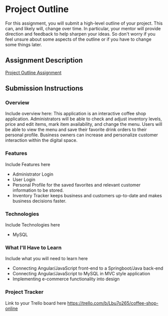# Project Outline
For this assignment, you will submit a high-level outline of your project. This can, and likely will, change over time. In particular, your mentor will provide direction and feedback to help sharpen your ideas. So don't worry if you feel unsure about some aspects of the outline or if you have to change some things later.

## Assignment Description
[Project Outline Assignment](https://education.launchcode.org/liftoff/modules/assignments/project-outline)

## Submission Instructions

### Overview
Include overview here:
This application is an interactive coffee shop application. Administrators will be able to check and adjust inventory levels, price and edit items, mark item availability, and change the menu. Users will be able to view the menu and save their favorite drink orders to their personal profile. Business owners can increase and personalize customer interaction within the digital space.
### Features
Include Features here
* Administrator Login
* User Login
* Personal Profile for the saved favorites and relevant customer information to be stored.
* Inventory Tracker keeps business and customers up-to-date and makes business decisions faster.

### Technologies
Include Technologies here
* MySQL

### What I'll Have to Learn
Include what you will need to learn here
* Connecting Angular/JavaScript front-end to a Springboot/Java back-end
* Connecting Angular/JavaScript to MySQL in MVC style application
* Implementing e-commerce functionality into design

### Project Tracker
Link to your Trello board here
https://trello.com/b/Lbu7o265/coffee-shop-online
